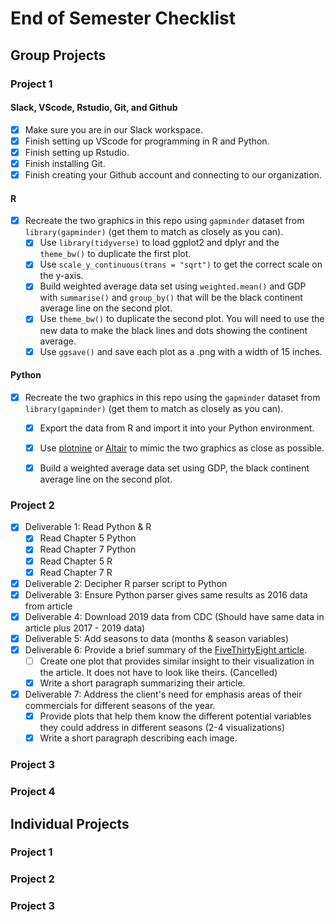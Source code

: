 # End of Semester Checklist

## Group Projects

### Project 1

#### Slack, VScode, Rstudio, Git, and Github

- [x] Make sure you are in our Slack workspace.
- [x] Finish setting up VScode for programming in R and Python.
- [x] Finish setting up Rstudio.
- [x] Finish installing Git.
- [x] Finish creating your Github account and connecting to our organization.

#### R

- [x] Recreate the two graphics in this repo using `gapminder` dataset from `library(gapminder)` (get them to match as closely as you can).
    - [x] Use `library(tidyverse)` to load ggplot2 and dplyr and the `theme_bw()` to duplicate the first plot.
    - [x] Use `scale_y_continuous(trans = "sqrt")` to get the correct scale on the y-axis.
    - [x] Build weighted average data set using `weighted.mean()` and GDP with `summarise()` and `group_by()` that will be the black continent average line on the second plot.
    - [x] Use `theme_bw()` to duplicate the second plot. You will need to use the new data to make the black lines and dots showing the continent average.
    - [x] Use `ggsave()` and save each plot as a .png with a width of 15 inches.

#### Python

- [x] Recreate the two graphics in this repo using the `gapminder` dataset from `library(gapminder)` (get them to match as closely as you can).
    - [x] Export the data from R and import it into your Python environment. 
    - [x] Use [plotnine](https://plotnine.readthedocs.io/en/stable/) or [Altair](https://altair-viz.github.io/index.html) to mimic the two graphics as close as possible.
    - [x] Build a weighted average data set using GDP, the black continent average line on the second plot.


### Project 2

- [x] Deliverable 1: Read Python & R
    - [x] Read Chapter 5 Python
    - [x] Read Chapter 7 Python
    - [x] Read Chapter 5 R
    - [x] Read Chapter 7 R
- [x] Deliverable 2:  Decipher R parser script to Python
- [x] Deliverable 3:  Ensure Python parser gives same results as 2016 data from article
- [x] Deliverable 4:  Download 2019 data from CDC (Should have same data in article plus 2017 - 2019 data)
- [x] Deliverable 5:  Add seasons to data (months & season variables)
- [x] Deliverable 6:  Provide a brief summary of the [FiveThirtyEight article](https://fivethirtyeight.com/features/gun-deaths/).
    - [ ] Create one plot that provides similar insight to their visualization in the article. It does not have to look like theirs. (Cancelled)
    - [x] Write a short paragraph summarizing their article.
- [x] Deliverable 7:  Address the client's need for emphasis areas of their commercials for different seasons of the year.
    - [x] Provide plots that help them know the different potential variables they could address in different seasons (2-4 visualizations)
    - [x] Write a short paragraph describing each image.

### Project 3




### Project 4



## Individual Projects

### Project 1



### Project 2



### Project 3

